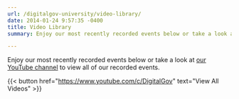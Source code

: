 ```yaml
---
url: /digitalgov-university/video-library/
date: 2014-01-24 9:57:35 -0400
title: Video Library
summary: Enjoy our most recently recorded events below or take a look at our YouTube channel to view all of our recorded events. View All Videos

---
```


Enjoy our most recently recorded events below or take a look at [our YouTube channel](https://www.youtube.com/c/DigitalGov) to view all of our recorded events.

{{< button href="https://www.youtube.com/c/DigitalGov" text="View All Videos" >}}
